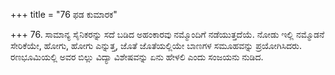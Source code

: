 +++
title = "76 ಫಡ ಕುಮಾರಕ"

+++
76. ಸಾಮಾನ್ಯ ಸೈನಿಕರನ್ನು ಸದೆ ಬಡಿದ ಅಹಂಕಾರವು ನಮ್ಮೊಂದಿಗೆ ನಡೆಯುತ್ತದೆಯೆ. ನೋಡು ಇಲ್ಲಿ ನಮ್ಮೊಡನೆ ಸೇರಿಕೆಯೇ, ಹೋಗು, ಹೋಗು ಎನ್ನುತ್ತ, ಜೊತೆ ಜೊತೆಯಲ್ಲಿಯೇ ಬಾಣಗಳ ಸಮೂಹವನ್ನು ಪ್ರಯೋಗಿಸಿದರು. ರಣಭೂಮಿಯಲ್ಲಿ ಅವರ ಬಿಲ್ಲು ವಿದ್ಯಾ ವಿಶೇಷವನ್ನು ಏನು ಹೇಳಲಿ ಎಂದು ಸಂಜಯನು ನುಡಿದ.